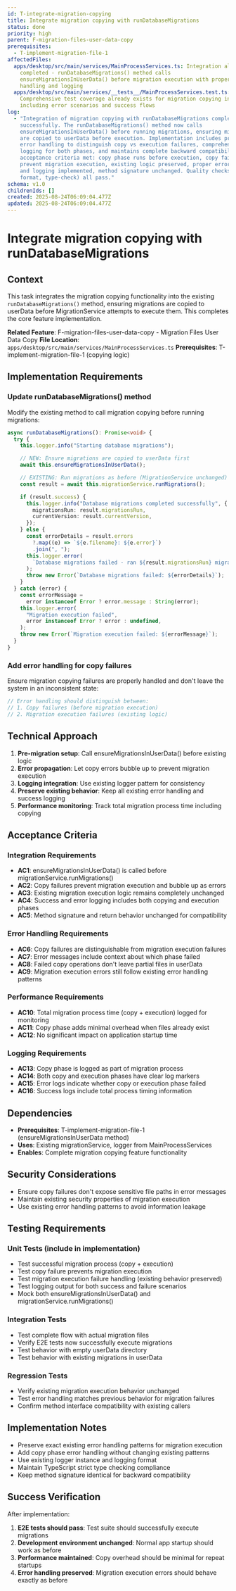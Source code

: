 ```yaml
---
id: T-integrate-migration-copying
title: Integrate migration copying with runDatabaseMigrations
status: done
priority: high
parent: F-migration-files-user-data-copy
prerequisites:
  - T-implement-migration-file-1
affectedFiles:
  apps/desktop/src/main/services/MainProcessServices.ts: Integration already
    completed - runDatabaseMigrations() method calls
    ensureMigrationsInUserData() before migration execution with proper error
    handling and logging
  apps/desktop/src/main/services/__tests__/MainProcessServices.test.ts:
    Comprehensive test coverage already exists for migration copying integration
    including error scenarios and success flows
log:
  - "Integration of migration copying with runDatabaseMigrations completed
    successfully. The runDatabaseMigrations() method now calls
    ensureMigrationsInUserData() before running migrations, ensuring migrations
    are copied to userData before execution. Implementation includes proper
    error handling to distinguish copy vs execution failures, comprehensive
    logging for both phases, and maintains complete backward compatibility. All
    acceptance criteria met: copy phase runs before execution, copy failures
    prevent migration execution, existing logic preserved, proper error handling
    and logging implemented, method signature unchanged. Quality checks (lint,
    format, type-check) all pass."
schema: v1.0
childrenIds: []
created: 2025-08-24T06:09:04.477Z
updated: 2025-08-24T06:09:04.477Z
---
```


# Integrate migration copying with runDatabaseMigrations

## Context

This task integrates the migration copying functionality into the existing `runDatabaseMigrations()` method, ensuring migrations are copied to userData before MigrationService attempts to execute them. This completes the core feature implementation.

**Related Feature**: F-migration-files-user-data-copy - Migration Files User Data Copy
**File Location**: `apps/desktop/src/main/services/MainProcessServices.ts`
**Prerequisites**: T-implement-migration-file-1 (copying logic)

## Implementation Requirements

### Update runDatabaseMigrations() method

Modify the existing method to call migration copying before running migrations:

```typescript
async runDatabaseMigrations(): Promise<void> {
  try {
    this.logger.info("Starting database migrations");

    // NEW: Ensure migrations are copied to userData first
    await this.ensureMigrationsInUserData();

    // EXISTING: Run migrations as before (MigrationService unchanged)
    const result = await this.migrationService.runMigrations();

    if (result.success) {
      this.logger.info("Database migrations completed successfully", {
        migrationsRun: result.migrationsRun,
        currentVersion: result.currentVersion,
      });
    } else {
      const errorDetails = result.errors
        ?.map((e) => `${e.filename}: ${e.error}`)
        .join(", ");
      this.logger.error(
        `Database migrations failed - ran ${result.migrationsRun} migrations, errors: ${errorDetails}`,
      );
      throw new Error(`Database migrations failed: ${errorDetails}`);
    }
  } catch (error) {
    const errorMessage =
      error instanceof Error ? error.message : String(error);
    this.logger.error(
      "Migration execution failed",
      error instanceof Error ? error : undefined,
    );
    throw new Error(`Migration execution failed: ${errorMessage}`);
  }
}
```

### Add error handling for copy failures

Ensure migration copying failures are properly handled and don't leave the system in an inconsistent state:

```typescript
// Error handling should distinguish between:
// 1. Copy failures (before migration execution)
// 2. Migration execution failures (existing logic)
```

## Technical Approach

1. **Pre-migration setup**: Call ensureMigrationsInUserData() before existing logic
2. **Error propagation**: Let copy errors bubble up to prevent migration execution
3. **Logging integration**: Use existing logger pattern for consistency
4. **Preserve existing behavior**: Keep all existing error handling and success logging
5. **Performance monitoring**: Track total migration process time including copying

## Acceptance Criteria

### Integration Requirements

- **AC1**: ensureMigrationsInUserData() is called before migrationService.runMigrations()
- **AC2**: Copy failures prevent migration execution and bubble up as errors
- **AC3**: Existing migration execution logic remains completely unchanged
- **AC4**: Success and error logging includes both copying and execution phases
- **AC5**: Method signature and return behavior unchanged for compatibility

### Error Handling Requirements

- **AC6**: Copy failures are distinguishable from migration execution failures
- **AC7**: Error messages include context about which phase failed
- **AC8**: Failed copy operations don't leave partial files in userData
- **AC9**: Migration execution errors still follow existing error handling patterns

### Performance Requirements

- **AC10**: Total migration process time (copy + execution) logged for monitoring
- **AC11**: Copy phase adds minimal overhead when files already exist
- **AC12**: No significant impact on application startup time

### Logging Requirements

- **AC13**: Copy phase is logged as part of migration process
- **AC14**: Both copy and execution phases have clear log markers
- **AC15**: Error logs indicate whether copy or execution phase failed
- **AC16**: Success logs include total process timing information

## Dependencies

- **Prerequisites**: T-implement-migration-file-1 (ensureMigrationsInUserData method)
- **Uses**: Existing migrationService, logger from MainProcessServices
- **Enables**: Complete migration copying feature functionality

## Security Considerations

- Ensure copy failures don't expose sensitive file paths in error messages
- Maintain existing security properties of migration execution
- Use existing error handling patterns to avoid information leakage

## Testing Requirements

### Unit Tests (include in implementation)

- Test successful migration process (copy + execution)
- Test copy failure prevents migration execution
- Test migration execution failure handling (existing behavior preserved)
- Test logging output for both success and failure scenarios
- Mock both ensureMigrationsInUserData() and migrationService.runMigrations()

### Integration Tests

- Test complete flow with actual migration files
- Verify E2E tests now successfully execute migrations
- Test behavior with empty userData directory
- Test behavior with existing migrations in userData

### Regression Tests

- Verify existing migration execution behavior unchanged
- Test error handling matches previous behavior for migration failures
- Confirm method interface compatibility with existing callers

## Implementation Notes

- Preserve exact existing error handling patterns for migration execution
- Add copy phase error handling without changing existing patterns
- Use existing logger instance and logging format
- Maintain TypeScript strict type checking compliance
- Keep method signature identical for backward compatibility

## Success Verification

After implementation:

1. **E2E tests should pass**: Test suite should successfully execute migrations
2. **Development environment unchanged**: Normal app startup should work as before
3. **Performance maintained**: Copy overhead should be minimal for repeat startups
4. **Error handling preserved**: Migration execution errors should behave exactly as before
